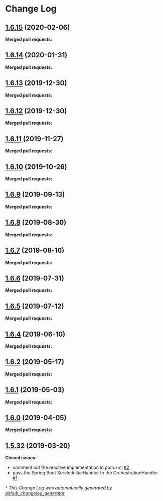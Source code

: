 # Change Log

## [1.6.15](https://github.com/networknt/light-spring-boot/tree/1.6.15) (2020-02-06)


**Merged pull requests:**




## [1.6.14](https://github.com/networknt/light-spring-boot/tree/1.6.14) (2020-01-31)


**Merged pull requests:**


## [1.6.13](https://github.com/networknt/light-spring-boot/tree/1.6.13) (2019-12-30)


**Merged pull requests:**




## [1.6.12](https://github.com/networknt/light-spring-boot/tree/1.6.12) (2019-12-30)


**Merged pull requests:**




## [1.6.11](https://github.com/networknt/light-spring-boot/tree/1.6.11) (2019-11-27)


**Merged pull requests:**


## [1.6.10](https://github.com/networknt/light-spring-boot/tree/1.6.10) (2019-10-26)


**Merged pull requests:**


## [1.6.9](https://github.com/networknt/light-spring-boot/tree/1.6.9) (2019-09-13)


**Merged pull requests:**




## [1.6.8](https://github.com/networknt/light-spring-boot/tree/1.6.8) (2019-08-30)


**Merged pull requests:**




## [1.6.7](https://github.com/networknt/light-spring-boot/tree/1.6.7) (2019-08-16)


**Merged pull requests:**




## [1.6.6](https://github.com/networknt/light-spring-boot/tree/1.6.6) (2019-07-31)


**Merged pull requests:**




## [1.6.5](https://github.com/networknt/light-spring-boot/tree/1.6.5) (2019-07-12)


**Merged pull requests:**


## [1.6.4](https://github.com/networknt/light-spring-boot/tree/1.6.4) (2019-06-10)


**Merged pull requests:**


## [1.6.2](https://github.com/networknt/light-spring-boot/tree/1.6.2) (2019-05-17)


**Merged pull requests:**


## [1.6.1](https://github.com/networknt/light-spring-boot/tree/1.6.1) (2019-05-03)


**Merged pull requests:**


## [1.6.0](https://github.com/networknt/light-spring-boot/tree/1.6.0) (2019-04-05)


**Merged pull requests:**


## [1.5.32](https://github.com/networknt/light-spring-boot/tree/1.5.32) (2019-03-20)
**Closed issues:**

- comment out the reactive implementation in pom.xml [\#2](https://github.com/networknt/light-spring-boot/issues/2)
- pass the Spring Boot ServletInitialHandler to the OrchestrationHandler [\#1](https://github.com/networknt/light-spring-boot/issues/1)



\* *This Change Log was automatically generated by [github_changelog_generator](https://github.com/skywinder/Github-Changelog-Generator)*
